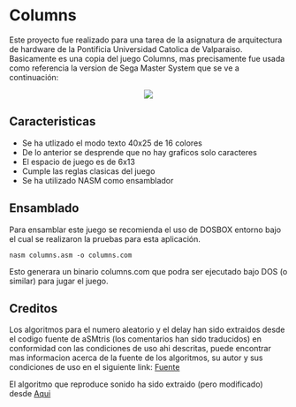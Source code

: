 # Columns

Este proyecto fue realizado para una tarea de la asignatura de arquitectura de hardware de la Pontificia Universidad Catolica
de Valparaiso. Basicamente es una copia del juego Columns, mas precisamente fue usada como referencia la version de Sega
Master System que se ve a continuación:

<p align='center'> <img src='http://www.sega-16.com/wp-content/uploads/2011/10/Hands-On-Columns-Master-System-2.gif'/> </p>

## Caracteristicas

  - Se ha utlizado el modo texto 40x25 de 16 colores
  - De lo anterior se desprende que no hay graficos solo caracteres
  - El espacio de juego es de 6x13
  - Cumple las reglas clasicas del juego
  - Se ha utilizado NASM como ensamblador

## Ensamblado

Para ensamblar este juego se recomienda el uso de DOSBOX entorno bajo el cual se realizaron la pruebas para
esta aplicación.

    nasm columns.asm -o columns.com

 Esto generara un binario columns.com que podra ser ejecutado bajo DOS (o similar) para jugar el juego.


## Creditos

Los algoritmos para el numero aleatorio y el delay han sido extraidos desde el codigo fuente de aSMtris (los comentarios han sido traducidos) en conformidad con las condiciones de uso ahi descritas, puede encontrar mas informacion acerca de la fuente
de los algoritmos, su autor y sus condiciones de uso en el siguiente link: [Fuente](http://sebastianmihai.com/main.php?t=96&n=aSMtris-Tetris-in-assembly-language-x86-16-bit)

El algoritmo que reproduce sonido ha sido extraido (pero modificado) desde [Aqui](http://www.edaboard.com/thread182595.html)
